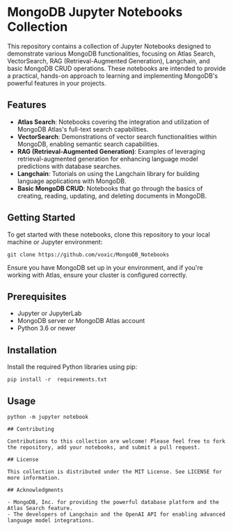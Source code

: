 # MongoDB Jupyter Notebooks Collection

This repository contains a collection of Jupyter Notebooks designed to demonstrate various MongoDB functionalities, focusing on Atlas Search, VectorSearch, RAG (Retrieval-Augmented Generation), Langchain, and basic MongoDB CRUD operations. These notebooks are intended to provide a practical, hands-on approach to learning and implementing MongoDB's powerful features in your projects.

## Features

- **Atlas Search**: Notebooks covering the integration and utilization of MongoDB Atlas's full-text search capabilities.
- **VectorSearch**: Demonstrations of vector search functionalities within MongoDB, enabling semantic search capabilities.
- **RAG (Retrieval-Augmented Generation)**: Examples of leveraging retrieval-augmented generation for enhancing language model predictions with database searches.
- **Langchain**: Tutorials on using the Langchain library for building language applications with MongoDB.
- **Basic MongoDB CRUD**: Notebooks that go through the basics of creating, reading, updating, and deleting documents in MongoDB.

## Getting Started

To get started with these notebooks, clone this repository to your local machine or Jupyter environment:

```
git clone https://github.com/voxic/MongoDB_Notebooks
```

Ensure you have MongoDB set up in your environment, and if you're working with Atlas, ensure your cluster is configured correctly.

## Prerequisites

- Jupyter or JupyterLab
- MongoDB server or MongoDB Atlas account
- Python 3.6 or newer

## Installation

Install the required Python libraries using pip:

```
pip install -r  requirements.txt
```

## Usage

```
python -m jupyter notebook

## Contributing

Contributions to this collection are welcome! Please feel free to fork the repository, add your notebooks, and submit a pull request.

## License

This collection is distributed under the MIT License. See LICENSE for more information.

## Acknowledgments

- MongoDB, Inc. for providing the powerful database platform and the Atlas Search feature.
- The developers of Langchain and the OpenAI API for enabling advanced language model integrations.
```
